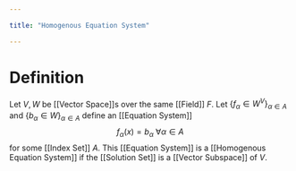 ```yaml
---

title: "Homogenous Equation System"

---
```

# Definition
Let $V, W$ be [[Vector Space]]s over the same [[Field]] $F$. Let $\{f_{\alpha}\in W^{V}\}_{\alpha \in A}$ and $\{b_{\alpha} \in W\}_{\alpha \in A}$ define an [[Equation System]]
$$f_{\alpha}(x)= b_{\alpha} \text{ }\forall \alpha \in A$$
for some [[Index Set]] $A$. This [[Equation System]] is a [[Homogenous Equation System]] if the [[Solution Set]] is a [[Vector Subspace]] of $V$.